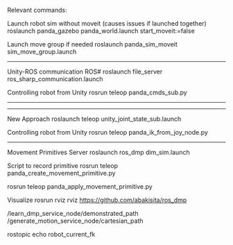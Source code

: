 Relevant commands:

Launch robot sim without moveit (causes issues if launched together)
roslaunch panda_gazebo panda_world.launch start_moveit:=false

Launch move group if needed
roslaunch panda_sim_moveit sim_move_group.launch

---------------------------------

Unity-ROS communication
ROS#
roslaunch file_server ros_sharp_communication.launch

Controlling robot from Unity
rosrun teleop panda_cmds_sub.py

--------------------------------------------------

-----------------------------------------------

New Approach
roslaunch teleop unity_joint_state_sub.launch

Controlling robot from Unity
rosrun teleop panda_ik_from_joy_node.py

-------------------------------------

Movement Primitives
Server
roslaunch ros_dmp dim_sim.launch

Script to record primitive
rosrun teleop panda_create_movement_primitive.py

rosrun teleop panda_apply_movement_primitive.py

Visualize
rosrun rviz rviz
https://github.com/abakisita/ros_dmp

/learn_dmp_service_node/demonstrated_path
/generate_motion_service_node/cartesian_path

rostopic echo robot_current_fk